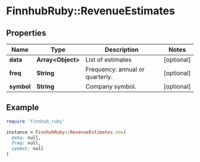 # FinnhubRuby::RevenueEstimates

## Properties

| Name | Type | Description | Notes |
| ---- | ---- | ----------- | ----- |
| **data** | **Array&lt;Object&gt;** | List of estimates | [optional] |
| **freq** | **String** | Frequency: annual or quarterly. | [optional] |
| **symbol** | **String** | Company symbol. | [optional] |

## Example

```ruby
require 'finnhub_ruby'

instance = FinnhubRuby::RevenueEstimates.new(
  data: null,
  freq: null,
  symbol: null
)
```

